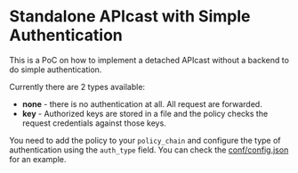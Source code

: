 # Standalone APIcast with Simple Authentication

This is a PoC on how to implement a detached APIcast without a backend to do simple authentication.

Currently there are 2 types available:

- **none** - there is no authentication at all. All request are forwarded.
- **key** - Authorized keys are stored in a file and the policy checks the request credentials against those keys.

You need to add the policy to your `policy_chain` and configure the type of authentication using the `auth_type` field. You can check the [conf/config.json](conf/config.json) for an example.